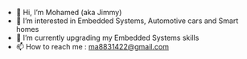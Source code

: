 - 👋 Hi, I’m Mohamed (aka Jimmy)
- 👀 I’m interested in Embedded Systems, Automotive cars and Smart homes
- 🌱 I’m currently upgrading my Embedded Systems skills
- 📫 How to reach me : ma8831422@gmail.com

<!---
Jimmy7217/Jimmy721 is a ✨ special ✨ repository because its `README.md` (this file) appears on your GitHub profile.
You can click the Preview link to take a look at your changes.
--->
